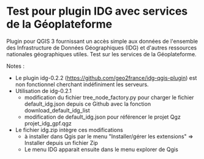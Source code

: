 # Test pour plugin IDG avec services de la Géoplateforme
Plugin pour QGIS 3 fournissant un accès simple aux données de l'ensemble des Infrastructure de Données Géographiques (IDG) et d'autres ressources nationales géographiques utiles.
Test sur les services de la Géoplateforme.

Notes : 
- Le plugin idg-0.2.2 (https://github.com/geo2france/idg-qgis-plugin) est non fonctionnel cherchant indéfiniment les serveurs.
- Utilisation de idg-0.2.1
  - modification du fichier tree_node_factory.py pour charger le fichier default_idg.json depuis ce Github avec la fonction download_default_idg_list
  - modification de default_idg.json pour référencer le projet Qgz projet_idg_gpf.qgz 
- Le fichier idg.zip intègre ces modifications
  - à installer dans Qgis par le menu "Installer/gérer les extensions" => Installer depuis un fichier Zip
  - Le menu IDG apparait ensuite dans le menu explorer de Qgis
 

